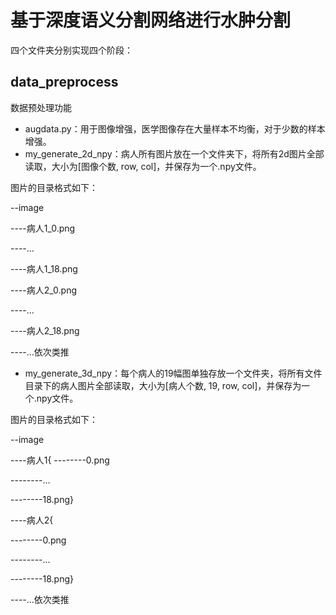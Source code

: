 # 基于深度语义分割网络进行水肿分割

四个文件夹分别实现四个阶段：

## data_preprocess
数据预处理功能

* augdata.py：用于图像增强，医学图像存在大量样本不均衡，对于少数的样本增强。
* my_generate_2d_npy：病人所有图片放在一个文件夹下，将所有2d图片全部读取，大小为[图像个数, row, col]，并保存为一个.npy文件。

图片的目录格式如下：

--image

----病人1_0.png

----...

----病人1_18.png

----病人2_0.png

----...

----病人2_18.png

----...依次类推

* my_generate_3d_npy：每个病人的19幅图单独存放一个文件夹，将所有文件目录下的病人图片全部读取，大小为[病人个数, 19, row, col]，并保存为一个.npy文件。

图片的目录格式如下：

--image

----病人1{
--------0.png

--------...

--------18.png}

----病人2{

--------0.png

--------...

--------18.png}

----...依次类推
